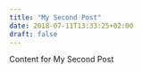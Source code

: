 ```yaml
---
title: "My Second Post"
date: 2018-07-11T13:33:25+02:00
draft: false
---
```


Content for My Second Post
